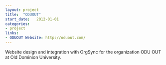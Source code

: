 ```yaml
---
layout: project
title:  "ODUOUT"
start_date:   2012-01-01
categories:
- project
links:
- ODUOUT Website: http://oduout.com/
---
```


Website design and integration with OrgSync for the organization ODU OUT at Old Dominion University.
